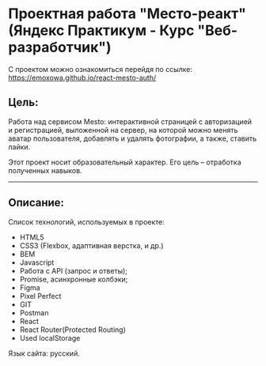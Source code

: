 # Проектная работа "Место-реакт" (Яндекс Практикум - Курс "Веб-разработчик")

С проектом можно ознакомиться перейдя по ссылке: https://emoxowa.github.io/react-mesto-auth/

## Цель:
Работа над сервисом Mesto: интерактивной страницей с авторизацией и регистрацией, выложенной на сервер, на которой можно менять аватар пользователя, добавлять и удалять фотографии, а также, ставить лайки.


Этот проект носит образовательный характер. Его цель – отработка полученных навыков.

------

## Описание:

Список технологий, используемых в проекте:
  * HTML5
  * CSS3 (Flexbox, адаптивная верстка, и др.) 
  * BEM
  * Javascript
  * Работа с API (запрос и ответы);
  * Promise, асинхронные колбэки;
  * Figma
  * Pixel Perfect
  * GIT
  * Postman
  * React
  * React Router(Protected Routing)
  * Used localStorage

Язык сайта: русский.

